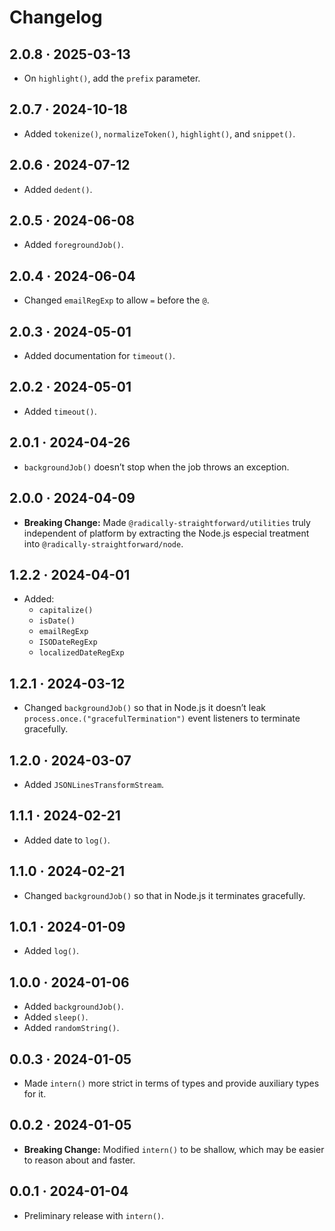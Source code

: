 # Changelog

## 2.0.8 · 2025-03-13

- On `highlight()`, add the `prefix` parameter.

## 2.0.7 · 2024-10-18

- Added `tokenize()`, `normalizeToken()`, `highlight()`, and `snippet()`.

## 2.0.6 · 2024-07-12

- Added `dedent()`.

## 2.0.5 · 2024-06-08

- Added `foregroundJob()`.

## 2.0.4 · 2024-06-04

- Changed `emailRegExp` to allow `=` before the `@`.

## 2.0.3 · 2024-05-01

- Added documentation for `timeout()`.

## 2.0.2 · 2024-05-01

- Added `timeout()`.

## 2.0.1 · 2024-04-26

- `backgroundJob()` doesn’t stop when the job throws an exception.

## 2.0.0 · 2024-04-09

- **Breaking Change:** Made `@radically-straightforward/utilities` truly independent of platform by extracting the Node.js especial treatment into `@radically-straightforward/node`.

## 1.2.2 · 2024-04-01

- Added:
  - `capitalize()`
  - `isDate()`
  - `emailRegExp`
  - `ISODateRegExp`
  - `localizedDateRegExp`

## 1.2.1 · 2024-03-12

- Changed `backgroundJob()` so that in Node.js it doesn’t leak `process.once.("gracefulTermination")` event listeners to terminate gracefully.

## 1.2.0 · 2024-03-07

- Added `JSONLinesTransformStream`.

## 1.1.1 · 2024-02-21

- Added date to `log()`.

## 1.1.0 · 2024-02-21

- Changed `backgroundJob()` so that in Node.js it terminates gracefully.

## 1.0.1 · 2024-01-09

- Added `log()`.

## 1.0.0 · 2024-01-06

- Added `backgroundJob()`.
- Added `sleep()`.
- Added `randomString()`.

## 0.0.3 · 2024-01-05

- Made `intern()` more strict in terms of types and provide auxiliary types for it.

## 0.0.2 · 2024-01-05

- **Breaking Change:** Modified `intern()` to be shallow, which may be easier to reason about and faster.

## 0.0.1 · 2024-01-04

- Preliminary release with `intern()`.
